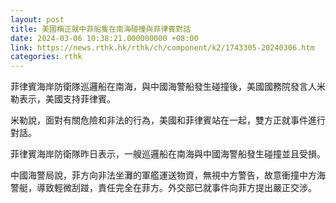 ```yaml
---
layout: post
title: 美國稱正就中菲船隻在南海碰撞與菲律賓對話
date: 2024-03-06 10:38:21.000000000 +08:00
link: https://news.rthk.hk/rthk/ch/component/k2/1743305-20240306.htm
categories: rthk
---
```


菲律賓海岸防衛隊巡邏船在南海，與中國海警船發生碰撞後，美國國務院發言人米勒表示，美國支持菲律賓。

米勒說，面對有關危險和非法的行為，美國和菲律賓站在一起，雙方正就事件進行對話。

菲律賓海岸防衛隊昨日表示，一艘巡邏船在南海與中國海警船發生碰撞並且受損。

中國海警局說，菲方向非法坐灘的軍艦運送物資，無視中方警告，故意衝撞中方海警艇，導致輕微刮踫，責任完全在菲方。外交部已就事件向菲方提出嚴正交涉。
